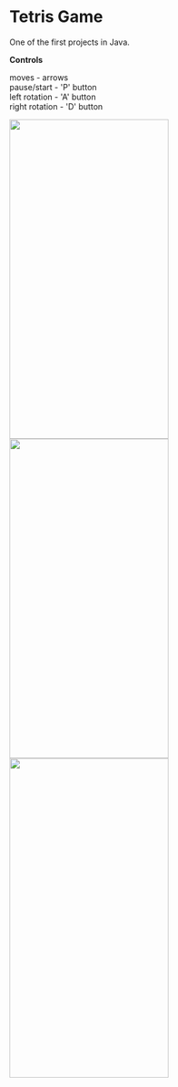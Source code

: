 # Tetris Game
<p align="left" style="display:block;">
  One of the first projects in Java.
</p>
<p align="left" style="display:block;">
  <b>Controls</b>
</p>
<p align="left" style="display:block;font-size:bold;">
  moves - arrows<br>
  pause/start - 'P' button<br>
  left rotation - 'A' button<br>
  right rotation - 'D' button<br>
</p>
<p align="center" style="display:block;">
  <span style="float:left;">
    <img src="https://image.ibb.co/hAXoud/te1.jpg" height="560"  width="280"/>
  </span>
  <span style="float:left;">
    <img src="https://image.ibb.co/kkEF7y/te2.jpg" height="560"  width="280"/>
  </span>
  <span style="float:left;">
    <img src="https://image.ibb.co/c9S2ny/te3.jpg" height="560"  width="280"/>
  </span>
</p>
